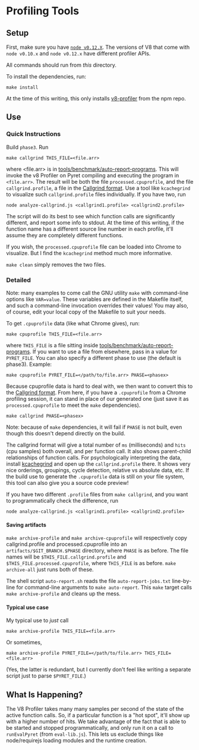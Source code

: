 # Profiling Tools
## Setup
First, make sure you have [`node v0.12.X`](https://nodejs.org/en/download/releases/). The versions of V8 that come with `node v0.10.x` and `node v0.12.x` have different profiler APIs.

All commands should run from _this_ directory.

To install the dependencies, run:
```
make install
```
At the time of this writing, this only installs [v8-profiler](https://github.com/node-inspector/v8-profiler) from the npm repo.

## Use

### Quick Instructions
Build `phase3`. Run
```
make callgrind THIS_FILE=<file.arr>
```
where <file.arr> is in [tools/benchmark/auto-report-programs](https://github.com/brownplt/pyret-lang/tree/master/tools/benchmark/auto-report-programs). This will invoke the v8 Profiler on Pyret compiling and executing the program in `<file.arr>`. The result will be both the file `processed.cpuprofile`, and the file `callgrind.profile`, a file in the [Callgrind format](http://valgrind.org/docs/manual/cl-format.html). Use a tool like `kcachegrind` to visualize such `callgrind.profile` files individually. If you have two, run
```
node analyze-callgrind.js <callgrind1.profile> <callgrind2.profile>
```
The script will do its best to see which function calls are significantly different, and report some info to stdout. At the time of this writing, if the function name has a different source line number in each profile, it'll assume they are completely different functions.

If you wish, the `processed.cpuprofile` file can be loaded into Chrome to visualize. But I find the `kcachegrind` method much more informative.

`make clean` simply removes the two files.

### Detailed

Note: many examples to come call the GNU utility `make` with command-line options like `VAR=value`. These variables are defined in the Makefile itself, and such a command-line invocation overrides their values! You may also, of course, edit your local copy of the Makefile to suit your needs.

To get `.cpuprofile` data (like what Chrome gives), run:
```
make cpuprofile THIS_FILE=<file.arr>
```
where `THIS_FILE` is a file sitting inside [tools/benchmark/auto-report-programs](https://github.com/brownplt/pyret-lang/tree/master/tools/benchmark/auto-report-programs). If you want to use a file from elsewhere, pass in a value for `PYRET_FILE`. You can also specify a different phase to use (the default is phase3). Example:
```
make cpuprofile PYRET_FILE=</path/to/file.arr> PHASE=<phasex>
```

Because cpuprofile data is hard to deal with, we then want to convert this to the [Callgrind format](http://valgrind.org/docs/manual/cl-format.html). From here, if you have a `.cpuprofile` from a Chrome profiling session, it can stand in place of our generated one (just save it as `processed.cpuprofile` to meet the `make` dependencies).
```
make callgrind PHASE=<phasex>
```
Note: because of `make` dependencies, it will fail if `PHASE` is not built, even though this doesn't depend directly on the build.

The callgrind format will give a total number of `ms` (milliseconds) and `hits` (cpu samples) both overall, and per function call. It also shows parent-child relationships of function calls. For psychologically interpreting the data, install [kcachegrind](http://kcachegrind.sourceforge.net/) and open up the `callgrind.profile` there. It shows very nice orderings, groupings, cycle detection, relative vs absolute data, etc. If the build use to generate the `.cpuprofile` data is still on your file system, this tool can also give you a source code preview!

If you have two different `.profile` files from `make callgrind`, and you want to programmatically check the difference, run
```
node analyze-callgrind.js <callgrind1.profile> <callgrind2.profile>
```


#### Saving artifacts
`make archive-profile` and `make archive-cpuprofile` will respectively copy callgrind.profile and processed.cpuprofile into an `artifacts/$GIT_BRANCH.$PHASE` directory, where `PHASE` is as before. The file names will be `$THIS_FILE.callgrind.profile` and `$THIS_FILE.processed.cpuprofile`, where `THIS_FILE` is as before. `make archive-all` just runs both of these.

The shell script `auto-report.sh` reads the file `auto-report-jobs.txt` line-by-line for command-line arguments to `make auto-report`. This `make` target calls `make archive-profile` and cleans up the mess.

#### Typical use case
My typical use to _just_ call
```
make archive-profile THIS_FILE=<file.arr>
```
Or sometimes,
```
make archive-profile PYRET_FILE=</path/to/file.arr> THIS_FILE=<file.arr>
```
(Yes, the latter is redundant, but I currently don't feel like writing a separate script just to parse `$PYRET_FILE`.)

## What Is Happening?
The V8 Profiler takes many many samples per second of the state of the active function calls. So, if a particular function is a "hot spot", it'll show up with a higher number of hits. We take advantage of the fact that is able to be started and stopped programmatically, and only run it on a call to `runEvalPyret` (from `eval-lib.js`). This lets us exclude things like node/requirejs loading modules and the runtime creation.